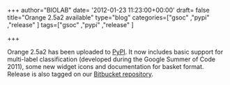 +++
author="BIOLAB"
date= '2012-01-23 11:23:00+00:00'
draft= false
title="Orange 2.5a2 available"
type="blog"
categories=["gsoc" ,"pypi" ,"release" ]
tags=["gsoc" ,"pypi" ,"release" ]

+++

Orange 2.5a2 has been uploaded to [PyPI](http://pypi.python.org/pypi/Orange). It now includes basic support for multi-label classification (developed during the Google Summer of Code 2011), some new widget icons and documentation for basket format. Release is also tagged on our [Bitbucket repository](https://bitbucket.org/biolab/orange/).
